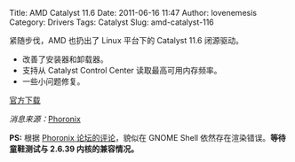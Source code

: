 Title: AMD Catalyst 11.6
Date: 2011-06-16 11:47
Author: lovenemesis
Category: Drivers
Tags: Catalyst
Slug: amd-catalyst-116

紧随步伐，AMD 也扔出了 Linux 平台下的 Catalyst 11.6 闭源驱动。

-   改善了安装器和卸载器。
-   支持从 Catalyst Control Center 读取最高可用内存频率。
-   一些小问题修复。

[官方下载](http://support.amd.com/us/gpudownload/linux/Pages/radeon_linux.aspx?type=2.4.1&product=2.4.1.3.42⟨=English)

*消息来源：*[Phoronix](http://www.phoronix.com/scan.php?page=news_item&px=OTU3Mg)

**PS:** 根据 [Phoronix
论坛的评论](http://www.phoronix.com/news2forums.php?view=OTU3Mg)，貌似在
GNOME Shell 依然存在渲染错误。**等待童鞋测试与 2.6.39 内核的兼容情况。**
